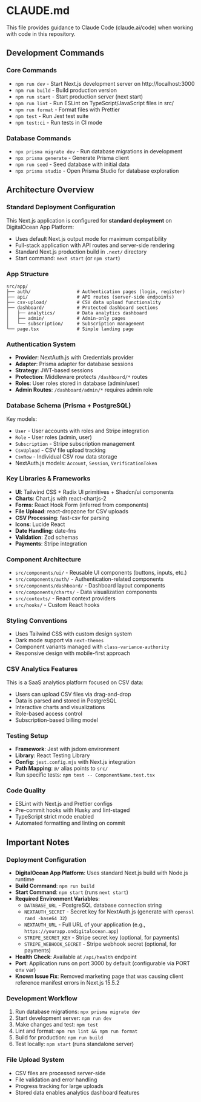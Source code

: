# CLAUDE.md

This file provides guidance to Claude Code (claude.ai/code) when working with code in this repository.

## Development Commands

### Core Commands

- `npm run dev` - Start Next.js development server on http://localhost:3000
- `npm run build` - Build production version
- `npm run start` - Start production server (next start)
- `npm run lint` - Run ESLint on TypeScript/JavaScript files in src/
- `npm run format` - Format files with Prettier
- `npm test` - Run Jest test suite
- `npm test:ci` - Run tests in CI mode

### Database Commands

- `npx prisma migrate dev` - Run database migrations in development
- `npx prisma generate` - Generate Prisma client
- `npm run seed` - Seed database with initial data
- `npx prisma studio` - Open Prisma Studio for database exploration

## Architecture Overview

### Standard Deployment Configuration

This Next.js application is configured for **standard deployment** on DigitalOcean App Platform:

- Uses default Next.js output mode for maximum compatibility
- Full-stack application with API routes and server-side rendering
- Standard Next.js production build in `.next/` directory
- Start command: `next start` (or `npm start`)

### App Structure

```
src/app/
├── auth/                 # Authentication pages (login, register)
├── api/                  # API routes (server-side endpoints)
├── csv-upload/           # CSV data upload functionality
├── dashboard/            # Protected dashboard sections
│   ├── analytics/        # Data analytics dashboard
│   ├── admin/            # Admin-only pages
│   └── subscription/     # Subscription management
└── page.tsx              # Simple landing page
```

### Authentication System

- **Provider**: NextAuth.js with Credentials provider
- **Adapter**: Prisma adapter for database sessions
- **Strategy**: JWT-based sessions
- **Protection**: Middleware protects `/dashboard/*` routes
- **Roles**: User roles stored in database (admin/user)
- **Admin Routes**: `/dashboard/admin/*` requires admin role

### Database Schema (Prisma + PostgreSQL)

Key models:

- `User` - User accounts with roles and Stripe integration
- `Role` - User roles (admin, user)
- `Subscription` - Stripe subscription management
- `CsvUpload` - CSV file upload tracking
- `CsvRow` - Individual CSV row data storage
- NextAuth.js models: `Account`, `Session`, `VerificationToken`

### Key Libraries & Frameworks

- **UI**: Tailwind CSS + Radix UI primitives + Shadcn/ui components
- **Charts**: Chart.js with react-chartjs-2
- **Forms**: React Hook Form (inferred from components)
- **File Upload**: react-dropzone for CSV uploads
- **CSV Processing**: fast-csv for parsing
- **Icons**: Lucide React
- **Date Handling**: date-fns
- **Validation**: Zod schemas
- **Payments**: Stripe integration

### Component Architecture

- `src/components/ui/` - Reusable UI components (buttons, inputs, etc.)
- `src/components/auth/` - Authentication-related components
- `src/components/dashboard/` - Dashboard layout components
- `src/components/charts/` - Data visualization components
- `src/contexts/` - React context providers
- `src/hooks/` - Custom React hooks

### Styling Conventions

- Uses Tailwind CSS with custom design system
- Dark mode support via `next-themes`
- Component variants managed with `class-variance-authority`
- Responsive design with mobile-first approach

### CSV Analytics Features

This is a SaaS analytics platform focused on CSV data:

- Users can upload CSV files via drag-and-drop
- Data is parsed and stored in PostgreSQL
- Interactive charts and visualizations
- Role-based access control
- Subscription-based billing model

### Testing Setup

- **Framework**: Jest with jsdom environment
- **Library**: React Testing Library
- **Config**: `jest.config.mjs` with Next.js integration
- **Path Mapping**: `@/` alias points to `src/`
- Run specific tests: `npm test -- ComponentName.test.tsx`

### Code Quality

- ESLint with Next.js and Prettier configs
- Pre-commit hooks with Husky and lint-staged
- TypeScript strict mode enabled
- Automated formatting and linting on commit

## Important Notes

### Deployment Configuration

- **DigitalOcean App Platform**: Uses standard Next.js build with Node.js runtime
- **Build Command**: `npm run build`
- **Start Command**: `npm start` (runs `next start`)
- **Required Environment Variables**:
  - `DATABASE_URL` - PostgreSQL database connection string
  - `NEXTAUTH_SECRET` - Secret key for NextAuth.js (generate with `openssl rand -base64 32`)
  - `NEXTAUTH_URL` - Full URL of your application (e.g., `https://yourapp.ondigitalocean.app`)
  - `STRIPE_SECRET_KEY` - Stripe secret key (optional, for payments)
  - `STRIPE_WEBHOOK_SECRET` - Stripe webhook secret (optional, for payments)
- **Health Check**: Available at `/api/health` endpoint
- **Port**: Application runs on port 3000 by default (configurable via PORT env var)
- **Known Issue Fix**: Removed marketing page that was causing client reference manifest errors in Next.js 15.5.2

### Development Workflow

1. Run database migrations: `npx prisma migrate dev`
2. Start development server: `npm run dev`
3. Make changes and test: `npm test`
4. Lint and format: `npm run lint && npm run format`
5. Build for production: `npm run build`
6. Test locally: `npm start` (runs standalone server)

### File Upload System

- CSV files are processed server-side
- File validation and error handling
- Progress tracking for large uploads
- Stored data enables analytics dashboard features
